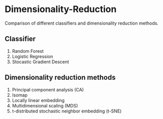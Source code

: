 # Dimensionality-Reduction

Comparison of different classifiers and dimensionality reduction methods.  
  
## Classifier
1. Random Forest
2. Logistic Regression
3. Stocastic Gradient Descent 
  
## Dimensionality reduction methods
1. Principal component analysis (CA)
2. Isomap
3. Locally linear embedding
4. Multidimensional scaling (MDS)
5. t-distributed stochastic neighbor embedding (t-SNE)

